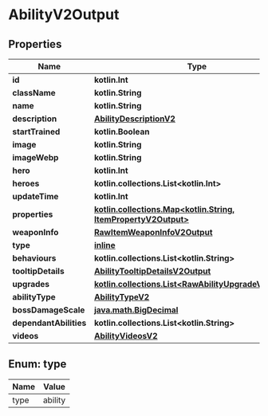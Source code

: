 
# AbilityV2Output

## Properties
| Name | Type | Description | Notes |
| ------------ | ------------- | ------------- | ------------- |
| **id** | **kotlin.Int** |  |  |
| **className** | **kotlin.String** |  |  |
| **name** | **kotlin.String** |  |  |
| **description** | [**AbilityDescriptionV2**](AbilityDescriptionV2.md) |  |  |
| **startTrained** | **kotlin.Boolean** |  |  [optional] |
| **image** | **kotlin.String** |  |  [optional] |
| **imageWebp** | **kotlin.String** |  |  [optional] |
| **hero** | **kotlin.Int** |  |  [optional] |
| **heroes** | **kotlin.collections.List&lt;kotlin.Int&gt;** |  |  [optional] |
| **updateTime** | **kotlin.Int** |  |  [optional] |
| **properties** | [**kotlin.collections.Map&lt;kotlin.String, ItemPropertyV2Output&gt;**](ItemPropertyV2Output.md) |  |  [optional] |
| **weaponInfo** | [**RawItemWeaponInfoV2Output**](RawItemWeaponInfoV2Output.md) |  |  [optional] |
| **type** | [**inline**](#Type) |  |  [optional] |
| **behaviours** | **kotlin.collections.List&lt;kotlin.String&gt;** |  |  [optional] |
| **tooltipDetails** | [**AbilityTooltipDetailsV2Output**](AbilityTooltipDetailsV2Output.md) |  |  [optional] |
| **upgrades** | [**kotlin.collections.List&lt;RawAbilityUpgradeV2Output&gt;**](RawAbilityUpgradeV2Output.md) |  |  [optional] |
| **abilityType** | [**AbilityTypeV2**](AbilityTypeV2.md) |  |  [optional] |
| **bossDamageScale** | [**java.math.BigDecimal**](java.math.BigDecimal.md) |  |  [optional] |
| **dependantAbilities** | **kotlin.collections.List&lt;kotlin.String&gt;** |  |  [optional] |
| **videos** | [**AbilityVideosV2**](AbilityVideosV2.md) |  |  [optional] |


<a id="Type"></a>
## Enum: type
| Name | Value |
| ---- | ----- |
| type | ability |



